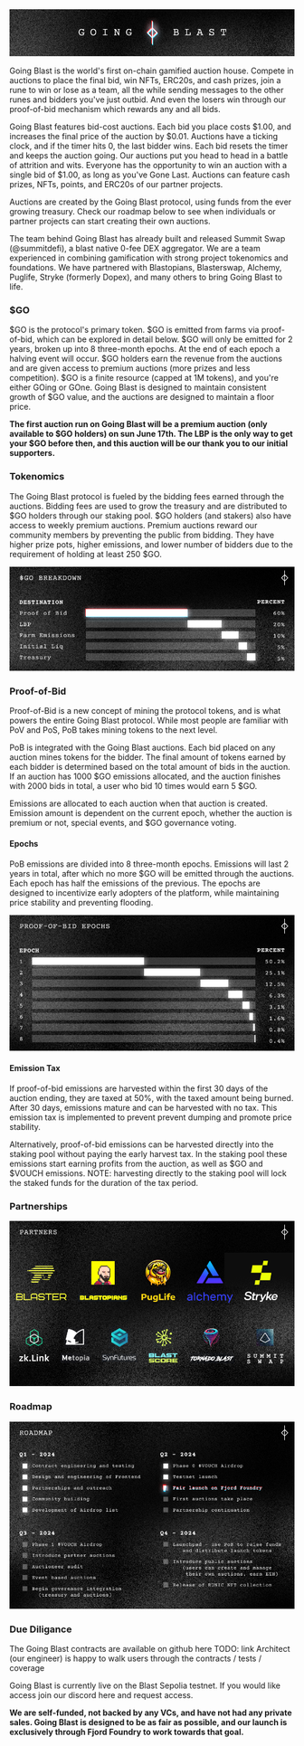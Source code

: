<img src="./LBP Logo Banner.png"/>


Going Blast is the world's first on-chain gamified auction house. Compete in auctions to place the final bid, win NFTs, ERC20s, and cash prizes, join a rune to win or lose as a team, all the while sending messages to the other runes and bidders you've just outbid. And even the losers win through our proof-of-bid mechanism which rewards any and all bids.

Going Blast features bid-cost auctions. Each bid you place costs $1.00, and increases the final price of the auction by $0.01. Auctions have a ticking clock, and if the timer hits 0, the last bidder wins. Each bid resets the timer and keeps the auction going. Our auctions put you head to head in a battle of attrition and wits. Everyone has the opportunity to win an auction with a single bid of $1.00, as long as you've Gone Last. Auctions can feature cash prizes, NFTs, points, and ERC20s of our partner projects.

Auctions are created by the Going Blast protocol, using funds from the ever growing treasury. Check our roadmap below to see when individuals or partner projects can start creating their own auctions.

The team behind Going Blast has already built and released Summit Swap (@summitdefi), a blast native 0-fee DEX aggregator. We are a team experienced in combining gamification with strong project tokenomics and foundations. We have partnered with Blastopians, Blasterswap, Alchemy, Puglife, Stryke (formerly Dopex), and many others to bring Going Blast to life.


### $GO

$GO is the protocol's primary token. $GO is emitted from farms via proof-of-bid, which can be explored in detail below. $GO will only be emitted for 2 years, broken up into 8 three-month epochs. At the end of each epoch a halving event will occur. $GO holders earn the revenue from the auctions and are given access to premium auctions (more prizes and less competition). $GO is a finite resource (capped at 1M tokens), and you're either GOing or GOne. Going Blast is designed to maintain consistent growth of $GO value, and the auctions are designed to maintain a floor price.


**The first auction run on Going Blast will be a premium auction (only available to $GO holders) on sun June 17th. The LBP is the only way to get your $GO before then, and this auction will be our thank you to our initial supporters.**


### Tokenomics

The Going Blast protocol is fueled by the bidding fees earned through the auctions. Bidding fees are used to grow the treasury and are distributed to $GO holders through our staking pool. $GO holders (and stakers) also have access to weekly premium auctions. Premium auctions reward our community members by preventing the public from bidding. They have higher prize pots, higher emissions, and lower number of bidders due to the requirement of holding at least 250 $GO.

<img src='./Tokenomics GO Breakdown.png'/>

### Proof-of-Bid

Proof-of-Bid is a new concept of mining the protocol tokens, and is what powers the entire Going Blast protocol. While most people are familiar with PoV and PoS, PoB takes mining tokens to the next level.

PoB is integrated with the Going Blast auctions. Each bid placed on any auction mines tokens for the bidder. The final amount of tokens earned by each bidder is determined based on the total amount of bids in the auction. If an auction has 1000 $GO emissions allocated, and the auction finishes with 2000 bids in total, a user who bid 10 times would earn 5 $GO.

Emissions are allocated to each auction when that auction is created. Emission amount is dependent on the current epoch, whether the auction is premium or not, special events, and $GO governance voting.

#### Epochs

PoB emissions are divided into 8 three-month epochs. Emissions will last 2 years in total, after which no more $GO will be emitted through the auctions. Each epoch has half the emissions of the previous. The epochs are designed to incentivize early adopters of the platform, while maintaining price stability and preventing flooding.

<img src='./Proof-of-Bid epochs breakdown.png'>

#### Emission Tax

If proof-of-bid emissions are harvested within the first 30 days of the auction ending, they are taxed at 50%, with the taxed amount being burned. After 30 days, emissions mature and can be harvested with no tax. This emission tax is implemented to prevent prevent dumping and promote price stability.

Alternatively, proof-of-bid emissions can be harvested directly into the staking pool without paying the early harvest tax. In the staking pool these emissions start earning profits from the auction, as well as $GO and $VOUCH emissions. NOTE: harvesting directly to the staking pool will lock the staked funds for the duration of the tax period.


### Partnerships

<img src="./Partnerships.png"/>

### Roadmap

<img src='./Roadmap.png'>


### Due Diligance

The Going Blast contracts are available on github here TODO: link
Architect (our engineer) is happy to walk users through the contracts / tests / coverage

Going Blast is currently live on the Blast Sepolia testnet. If you would like access join our discord here and request access.

**We are self-funded, not backed by any VCs, and have not had any private sales. Going Blast is designed to be as fair as possible, and our launch is exclusively through Fjord Foundry to work towards that goal.**
